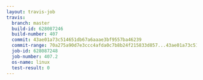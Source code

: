 ```yaml
---
layout: travis-job
travis:
  branch: master
  build-id: 628087246
  build-number: 407
  commit: 43ae01a73c514651db67a6aaae3bf9557ba46239
  commit-range: 70a275a90d7e3ccc4afda0c7b8b24f215833d857...43ae01a73c514651db67a6aaae3bf9557ba46239
  job-id: 628087248
  job-number: 407.2
  os-name: linux
  test-result: 0
---
```

